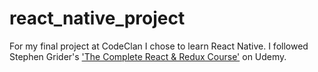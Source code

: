 # react_native_project

For my final project at CodeClan I chose to learn React Native. I followed Stephen Grider's ['The Complete React & Redux Course'](https://www.udemy.com/the-complete-react-native-and-redux-course/learn/v4/overview) on Udemy.
